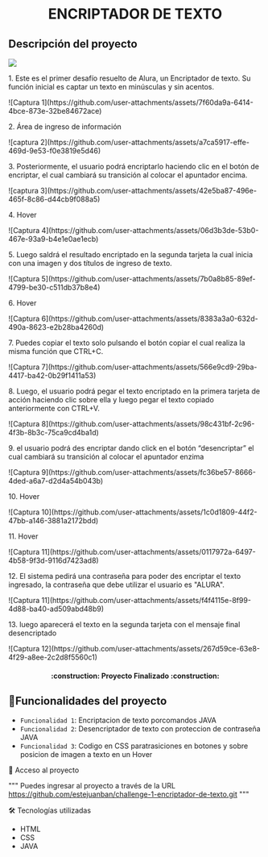 <h1 align="center">ENCRIPTADOR DE TEXTO </h1>
<h2>Descripción del proyecto</h2>
   <p align="left">
   <img src="https://img.shields.io/badge/STATUS-%20FINALIZADO-green">
   </p>
<p>1. Este es el primer desafío resuelto de Alura, un Encriptador de texto. Su función inicial es captar un texto en minúsculas y sin acentos. </p>
![Captura 1](https://github.com/user-attachments/assets/7f60da9a-6414-4bce-873e-32be84672ace)
<p>2. Área de ingreso de información </p>
![captura 2](https://github.com/user-attachments/assets/a7ca5917-effe-469d-9e53-f0e3819e5d46)
<p>3. Posteriormente, el usuario podrá encriptarlo haciendo clic en el botón de encriptar, el cual cambiará su transición al colocar el apuntador encima. </p>
![captura 3](https://github.com/user-attachments/assets/42e5ba87-496e-465f-8c86-d44cb9f088a5)
<p>4. Hover </p>
![Captura 4](https://github.com/user-attachments/assets/06d3b3de-53b0-467e-93a9-b4e1e0ae1ecb)
<p>5. Luego saldrá el resultado encriptado en la segunda tarjeta la cual inicia con una imagen y dos títulos de ingreso de texto.</p>
![Captura 5](https://github.com/user-attachments/assets/7b0a8b85-89ef-4799-be30-c511db37b8e4)
<p>6. Hover </p>
![Captura 6](https://github.com/user-attachments/assets/8383a3a0-632d-490a-8623-e2b28ba4260d)
<p>7. Puedes copiar el texto solo pulsando el botón copiar el cual realiza la misma función que CTRL+C. </p>
![Captura 7](https://github.com/user-attachments/assets/566e9cd9-29ba-4417-ba42-0b29f1411a53)
<p>8. Luego, el usuario podrá pegar el texto encriptado en la primera tarjeta de acción haciendo clic sobre ella y luego pegar el texto copiado anteriormente con CTRL+V.</p>
![Captura 8](https://github.com/user-attachments/assets/98c431bf-2c96-4f3b-8b3c-75ca9cd4ba1d)
<p>9. el usuario podrá des encriptar dando click en el botón “desencriptar” el cual cambiará su transición al colocar el apuntador enzima </p>
![Captura 9](https://github.com/user-attachments/assets/fc36be57-8666-4ded-a6a7-d2d4a54b043b)
<p>10. Hover </p>
![Captura 10](https://github.com/user-attachments/assets/1c0d1809-44f2-47bb-a146-3881a2172bdd)
<p>11. Hover </p>
![Captura 11](https://github.com/user-attachments/assets/0117972a-6497-4b58-9f3d-9116d7423ad8)
<p>12. El sistema pedirá una contraseña para poder des encriptar el texto ingresado, la contraseña que debe utilizar el usuario es "ALURA". </p>
![Captura 11](https://github.com/user-attachments/assets/f4f4115e-8f99-4d88-ba40-ad509abd48b9)
<p>13. luego aparecerá el texto en la segunda tarjeta con el mensaje final desencriptado </p>
![Captura 12](https://github.com/user-attachments/assets/267d59ce-63e8-4f29-a8ee-2c2d8f5560c1)

<h4 align="center">
:construction: Proyecto Finalizado :construction:
</h4>

## :hammer:Funcionalidades del proyecto

- `Funcionalidad 1`: Encriptacion de texto porcomandos JAVA
- `Funcionalidad 2`: Desencriptador de texto con proteccion de contraseña JAVA
- `Funcionalidad 3`: Codigo en CSS paratrasiciones en botones y sobre posicion de imagen a texto en un Hover 


📁 Acceso al proyecto

"""
Puedes ingresar al proyecto a través de la URL https://github.com/estejuanban/challenge-1-encriptador-de-texto.git
"""

🛠️ Tecnologías utilizadas
<ul>
    <li>HTML</li>
    <li>CSS</li>
    <li>JAVA</li>
</ul>

